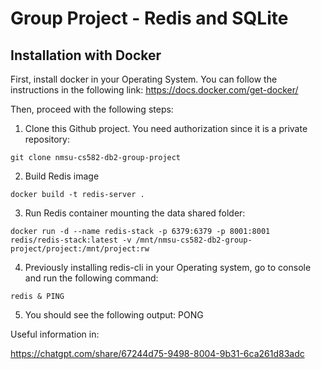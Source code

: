 # Group Project - Redis and SQLite

## Installation with Docker

First, install docker in your Operating System. You can follow the instructions in the following link: https://docs.docker.com/get-docker/

Then, proceed with the following steps:

1. Clone this Github project. You need authorization since it is a private repository:
```
git clone nmsu-cs582-db2-group-project
```
2. Build Redis image
```
docker build -t redis-server .
```
3. Run Redis container mounting the data shared folder:
```
docker run -d --name redis-stack -p 6379:6379 -p 8001:8001 redis/redis-stack:latest -v /mnt/nmsu-cs582-db2-group-project/project:/mnt/project:rw
```
4. Previously installing redis-cli in your Operating system, go to console and run the following command:
```
redis & PING
```
5. You should see the following output: PONG

Useful information in: 
  
https://chatgpt.com/share/67244d75-9498-8004-9b31-6ca261d83adc